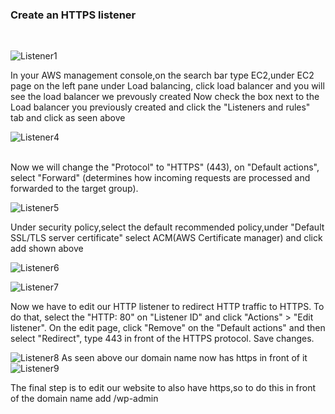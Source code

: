 ### Create an HTTPS listener
<br>

![Listener1](https://github.com/AdventureLouis/Host-a-wordpress-website-in-AWS/assets/161846069/14d6e398-1758-441d-9e17-2047d13fe8d2)

In your AWS management console,on the search bar type EC2,under EC2 page on the left pane under Load balancing,
click load balancer and you will see the load balancer we prevously created Now check the box next to the Load balancer you previously created and click the "Listeners and rules" tab and click as seen above
<br>

![Listener4](https://github.com/AdventureLouis/Host-a-wordpress-website-in-AWS/assets/161846069/a087f48a-11b8-4c88-828f-1e34053eeb0c)

<br>
Now we will change the "Protocol" to "HTTPS" (443), on "Default actions", select "Forward" (determines how incoming requests are processed and forwarded to the target group).

<br>

![Listener5](https://github.com/AdventureLouis/Host-a-wordpress-website-in-AWS/assets/161846069/8739ac18-9d53-4358-a00e-f1e66b2e5dc8)

Under security policy,select the default recommended policy,under "Default SSL/TLS server certificate" select ACM(AWS Certificate manager) and click add shown above
<br>

![Listener6](https://github.com/AdventureLouis/Host-a-wordpress-website-in-AWS/assets/161846069/ccd9cec7-23d9-43b3-b490-b9310fdb0fbd)

![Listener7](https://github.com/AdventureLouis/Host-a-wordpress-website-in-AWS/assets/161846069/48cb7702-0673-4ecb-960d-1c1212af7a88)

Now we have to edit our HTTP listener to redirect HTTP traffic to HTTPS. To do that, select the "HTTP: 80" on "Listener ID" and click "Actions" > "Edit listener". On the edit page, 
click "Remove" on the "Default actions" and then select "Redirect", type 443 in front of the HTTPS protocol. Save changes.
<br>

![Listener8](https://github.com/AdventureLouis/Host-a-wordpress-website-in-AWS/assets/161846069/c97909e5-f545-4185-b758-82f3d80a91b1)
As seen above our domain name now has https in front of it
<br>
![Listener9](https://github.com/AdventureLouis/Host-a-wordpress-website-in-AWS/assets/161846069/4865e5ea-30f1-473c-99c4-d73721b1155d)

The final step is to edit our website to also have https,so to do this in front of the domain name add /wp-admin

